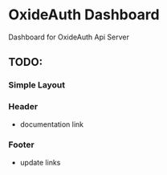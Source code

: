 # OxideAuth Dashboard

Dashboard for OxideAuth Api Server

## TODO:

### Simple Layout

### Header

- documentation link

### Footer

- update links
